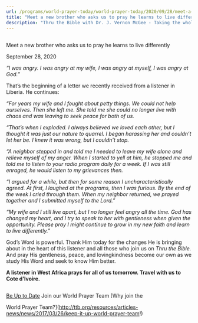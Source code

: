 ```yaml
---
url: /programs/world-prayer-today/world-prayer-today/2020/09/28/meet-a-new-brother-who-asks-us-to-pray-he-learns-to-live-differently
title: "Meet a new brother who asks us to pray he learns to live differently"
description: "Thru the Bible with Dr. J. Vernon McGee - Taking the whole Word to the whole world"
---
```







## 
 Meet a new brother who asks us to pray he learns to live differently


September 28, 2020




*“I was angry. I was angry at my wife, I was angry at myself, I was angry at God.”* 

 That’s the beginning of a letter we recently received from a listener in Liberia. He continues:

 *“For years my wife and I fought about petty things. We could not help ourselves. Then she left me. She told me she could no longer live with chaos and was leaving to seek peace for both of us.* 

 *“That’s when I exploded. I always believed we loved each other, but I thought it was just our nature to quarrel. I began harassing her and couldn’t let her be. I knew it was wrong, but I couldn’t stop.*

 *“A neighbor stepped in and told me I needed to leave my wife alone and relieve myself of my anger. When I started to yell at him, he stopped me and told me to listen to your radio program daily for a week. If I was still enraged, he would listen to my grievances then.*

 *“I argued for a while, but then for some reason I uncharacteristically agreed. At first, I laughed at the programs, then I was furious. By the end of the week I cried through them. When my neighbor returned, we prayed together and I submitted myself to the Lord.”*

 *“My wife and I still live apart, but I no longer feel angry all the time. God has changed my heart, and I try to speak to her with gentleness when given the opportunity. Please pray I might continue to grow in my new faith and learn to live differently.”* 

 God’s Word is powerful. Thank Him today for the changes He is bringing about in the heart of this listener and all those who join us on *Thru the Bible.* And pray His gentleness, peace, and lovingkindness become our own as we study His Word and seek to know Him better. 

 **A listener in West Africa prays for all of us tomorrow. Travel with us to Cote d’Ivoire.**







## 




[Be Up to Date](http://feeds.feedburner.com/WorldPrayerToday "World Prayer Today RSS Feed")
Join our World Prayer Team
[Why join the  

World Prayer Team?](http://ttb.org/resources/articles-news/news/2017/03/26/keep-it-up-world-prayer-team!)




